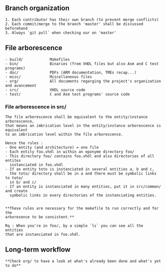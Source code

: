 
## Branch organization
    1. Each contributor has their own branch (to prevent merge conflicts)
    2. Each commit/merge to the branch 'master' shall be discussed beforehand
    3. Always `git pull` when checking our on 'master'

## File arborescence

    - build/            Makefiles
    - bin/              Binaries (from VHDL files but also Asm and C test programs)
    - doc/              PDFs (ARM documentation, TMEs recap...)
    - misc/             Miscellaneous files
    - org/              All documents regarging the project's organization and avancement
    - src/              VHDL source code
    - test/             C and Asm test programs' source code

### File arborescence in src/

    The file arborescence shall be equivalent to the entity/instance arborescence,
    that means an imbrication level in the entity/instance arborescence is equivalent
    to an imbrication level within the file arborescence.

    Hence the rules :
    - One entity (and architecture) = one file
    - Each entity foo.vhdl in within an eponyme directory foo/
    - This directory foo/ contains foo.vhdl and also directories of all entites
      instanciated in foo.vhdl
    - If an entity toto is instanciated in several entities a, b and c,
      the toto/ directory shall be in a and there must be symbolic links to toto/
      in b/ and c/
    - If an entity is instanciated in many entities, put it in src/common/ and create
      symbolic links in every directories of the instanciating entities.


    **These rules are necessary for the makefile to run correctly and for the
    arboresence to be consistent.**

    Rq : When you're in foo/, by a simple `ls` you can see all the entities
    that are instanciated in foo.vhdl.

## Long-term workflow

    **Check org/ to have a look at what's already been done and what's yet to do**

